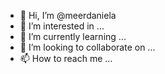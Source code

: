 - 👋 Hi, I’m @meerdaniela
- 👀 I’m interested in ...
- 🌱 I’m currently learning ...
- 💞️ I’m looking to collaborate on ...
- 📫 How to reach me ...

<!---
meerdaniela/meerdaniela is a ✨ special ✨ repository because its `README.md` (this file) appears on your GitHub profile.
You can click the Preview link to take a look at your changes.
--->
